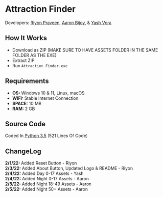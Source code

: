 # Attraction Finder
Developers: [Riyon Praveen](https://github.com/skyy-rad), [Aaron Bijoy](https://github.com/DoubleAron5), & [Yash Vora](https://github.com/yashvora317)

## How It Works
* Download as ZIP (MAKE SURE TO HAVE ASSETS FOLDER IN THE SAME FOLDER AS THE EXE)
* Extract ZIP
* Run `Attraction Finder.exe`

## Requirements
* **OS:** Windows 10 & 11, Linux, macOS
* **WIFI:** Stable Internet Connection
* **SPACE:** 10 MB
* **RAM:** 2 GB

## Source Code
Coded In [Python 3.5](https://github.com/Dev-SkyLab/AttractionFinder/blob/main/sourcecode.py) (521 Lines Of Code)

## ChangeLog
**2/1/22:** Added Reset Button - Riyon
<br>
**2/3/22:** Added About Button, Updated Logo & README - Riyon
<br>
**2/4/22:** Added Day 0-17 Assets - Yash
<br>
**2/4/22:** Added Night 0-17 Assets - Aaron
<br>
**2/5/22:** Added Night 18-49 Assets - Aaron
<br>
**2/5/22:** Added Night 50+ Assets - Aaron
<br>

